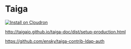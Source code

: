 Taiga
=====

[![Install on Cloudron](https://dev.cloudron.io/img/installbutton32.png)](https://dev.cloudron.io/)

http://taigaio.github.io/taiga-doc/dist/setup-production.html

https://github.com/ensky/taiga-contrib-ldap-auth
